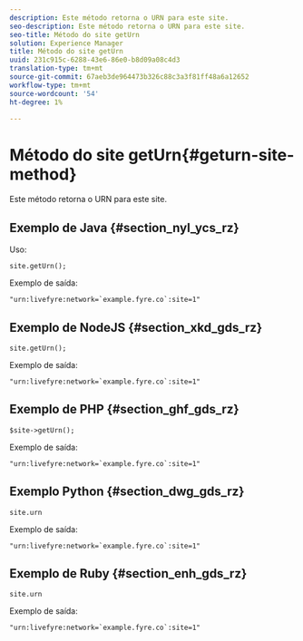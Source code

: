 ```yaml
---
description: Este método retorna o URN para este site.
seo-description: Este método retorna o URN para este site.
seo-title: Método do site getUrn
solution: Experience Manager
title: Método do site getUrn
uuid: 231c915c-6288-43e6-86e0-b8d09a08c4d3
translation-type: tm+mt
source-git-commit: 67aeb3de964473b326c88c3a3f81ff48a6a12652
workflow-type: tm+mt
source-wordcount: '54'
ht-degree: 1%

---
```



# Método do site getUrn{#geturn-site-method}

Este método retorna o URN para este site.

## Exemplo de Java {#section_nyl_ycs_rz}

Uso:

```
site.getUrn();
```

Exemplo de saída:

```
"urn:livefyre:network=`example.fyre.co`:site=1" 
```

## Exemplo de NodeJS {#section_xkd_gds_rz}

```
site.getUrn(); 
```

Exemplo de saída:

```
"urn:livefyre:network=`example.fyre.co`:site=1" 
```

## Exemplo de PHP {#section_ghf_gds_rz}

```
$site->getUrn(); 
```

Exemplo de saída:

```
"urn:livefyre:network=`example.fyre.co`:site=1" 
```

## Exemplo Python {#section_dwg_gds_rz}

```
site.urn 
```

Exemplo de saída:

```
"urn:livefyre:network=`example.fyre.co`:site=1" 
```

## Exemplo de Ruby {#section_enh_gds_rz}

```
site.urn 
```

Exemplo de saída:

```
"urn:livefyre:network=`example.fyre.co`:site=1"
```

